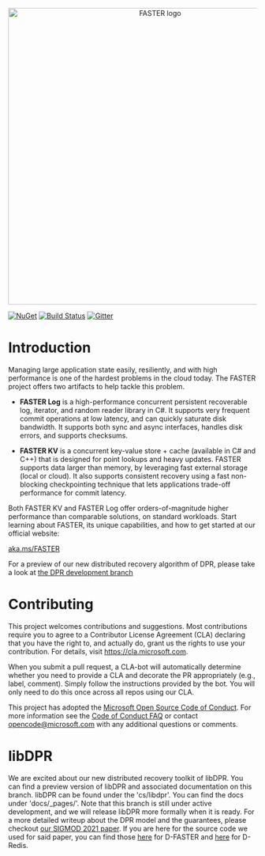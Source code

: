 <p align="center">
  <img src="https://raw.githubusercontent.com/microsoft/FASTER/master/docs/assets/images/faster-logo.png" alt="FASTER logo" width="600px" />
</p>
  
[![NuGet](https://img.shields.io/nuget/v/Microsoft.FASTER.Core.svg)](https://www.nuget.org/packages/Microsoft.FASTER.Core/)
[![Build Status](https://dev.azure.com/ms/FASTER/_apis/build/status/Microsoft.FASTER)](https://dev.azure.com/ms/FASTER/_build/latest?definitionId=8)
[![Gitter](https://badges.gitter.im/Microsoft/FASTER.svg)](https://gitter.im/Microsoft/FASTER?utm_source=badge&utm_medium=badge&utm_campaign=pr-badge)

# Introduction

Managing large application state easily, resiliently, and with high performance is one of the hardest
problems in the cloud today. The FASTER project offers two artifacts to help tackle this problem.

* **FASTER Log** is a high-performance concurrent persistent recoverable log, iterator, and random 
reader library in C#. It supports very frequent commit operations at low latency, and can quickly saturate 
disk bandwidth. It supports both sync and async interfaces, handles disk errors, and supports checksums.

* **FASTER KV** is a concurrent key-value store + cache (available in C# and C++) that is designed for point 
lookups and heavy updates. FASTER supports data larger than memory, by leveraging fast external 
storage (local or cloud). It also supports consistent recovery using a fast non-blocking checkpointing technique 
that lets applications trade-off performance for commit latency.

Both FASTER KV and FASTER Log offer orders-of-magnitude higher performance than comparable solutions, on standard
workloads. Start learning about FASTER, its unique capabilities, and how to get started at our official website:

[aka.ms/FASTER](https://aka.ms/FASTER)

For a preview of our new distributed recovery algorithm of DPR, please take a look at [the DPR development branch](https://github.com/microsoft/FASTER/tree/dpr)


# Contributing

This project welcomes contributions and suggestions.  Most contributions require you to agree to a
Contributor License Agreement (CLA) declaring that you have the right to, and actually do, grant us
the rights to use your contribution. For details, visit https://cla.microsoft.com.

When you submit a pull request, a CLA-bot will automatically determine whether you need to provide
a CLA and decorate the PR appropriately (e.g., label, comment). Simply follow the instructions
provided by the bot. You will only need to do this once across all repos using our CLA.

This project has adopted the [Microsoft Open Source Code of Conduct](https://opensource.microsoft.com/codeofconduct/).
For more information see the [Code of Conduct FAQ](https://opensource.microsoft.com/codeofconduct/faq/) or
contact [opencode@microsoft.com](mailto:opencode@microsoft.com) with any additional questions or comments.

# libDPR

We are excited about our new distributed recovery toolkit of libDPR. You can find a preview version of libDPR and associated documentation on this branch.
libDPR can be found under the 'cs/libdpr'. You can find the docs under 'docs/_pages/'. Note that this branch is still under active development, and we will
release libDPR more formally when it is ready. For a more detailed writeup about the DPR model and the guarantees, please checkout
[our SIGMOD 2021 paper](https://tli2.github.io/assets/pdf/dpr-sigmod2021.pdf). If you are here for the source code we used for said paper, you can find
those [here](https://github.com/tli2/FASTER/commits/serverless) for D-FASTER and [here](https://github.com/tli2/FASTER/commits/libdpr) for D-Redis.

